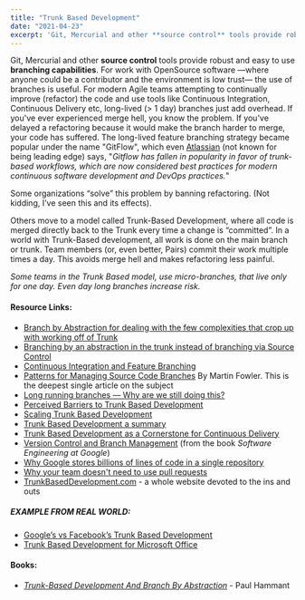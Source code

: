 ```yaml
---
title: "Trunk Based Development"
date: "2021-04-23"
excerpt: 'Git, Mercurial and other **source control** tools provide robust and easy to use'
---
```


Git, Mercurial and other **source control** tools provide robust and easy to use **branching capabilities**. For work with OpenSource software —where anyone could be a contributor and the environment is low trust— the use of branches is useful. For modern Agile teams attempting to continually improve (refactor) the code and use tools like Continuous Integration, Continuous Delivery etc, long-lived (> 1 day) branches just add overhead. If you've ever experienced merge hell, you know the problem. If you've delayed a refactoring because it would make the branch harder to merge, your code has suffered. The long-lived feature branching strategy became popular under the name "GitFlow", which even [Atlassian](https://www.atlassian.com/git/tutorials/comparing-workflows/gitflow-workflow) (not known for being leading edge) says, "_Gitflow has fallen in popularity in favor of trunk-based workflows, which are now considered best practices for modern continuous software development and DevOps practices._"

Some organizations “solve” this problem by banning refactoring. (Not kidding, I’ve seen this and its effects).

Others move to a model called Trunk-Based Development, where all code is merged directly back to the Trunk every time a change is “committed”. In a world with Trunk-Based development, all work is done on the main branch or trunk. Team members (or, even better, Pairs) commit their work multiple times a day. This avoids merge hell and makes refactoring less painful.

_Some teams in the Trunk Based model, use micro-branches, that live only for one day. Even day long branches increase risk._

#### Resource Links:

- [Branch by Abstraction for dealing with the few complexities that crop up with working off of Trunk](https://martinfowler.com/bliki/BranchByAbstraction.html)
- [Branching by an abstraction in the trunk instead of branching via Source Control](https://paulhammant.com/blog/branch_by_abstraction)
- [Continuous Integration and Feature Branching](https://www.davefarley.net/?p=247)
- [Patterns for Managing Source Code Branches](https://martinfowler.com/articles/branching-patterns.html) By Martin Fowler. This is the deepest single article on the subject
- [Long running branches — Why are we still doing this?](https://medium.com/design-and-tech-co/long-running-branches-why-are-we-still-doing-this-605e37611d03)
- [Perceived Barriers to Trunk Based Development](https://www.davefarley.net/?p=269)
- [Scaling Trunk Based Development](https://paulhammant.com/2013/04/09/scaling-trunk-based-development/)
- [Trunk Based Development a summary](https://paulhammant.com/2013/04/05/what-is-trunk-based-development/)
- [Trunk Based Development as a Cornerstone for Continuous Delivery](https://www.infoq.com/news/2018/04/trunk-based-development/)
- [Version Control and Branch Management](https://abseil.io/resources/swe-book/html/ch16.html) (from the book _Software Engineering at Google_)
- [Why Google stores billions of lines of code in a single repository](https://dl.acm.org/doi/10.1145/2854146)
- [Why your team doesn't need to use pull requests](https://infrastructure-as-code.com/book/2021/01/02/pull-requests.html)
- [TrunkBasedDevelopment.com](https://trunkbaseddevelopment.com/) - a whole website devoted to the ins and outs

##### EXAMPLE FROM REAL WORLD:

- [Google’s vs Facebook’s Trunk Based Development](https://paulhammant.com/2014/01/08/googles-vs-facebooks-trunk-based-development/)
- [Trunk Based Development for Microsoft Office](https://paulhammant.com/2014/04/03/microsofts-trunk-based-development/)

#### Books:

- [_Trunk-Based Development And Branch By Abstraction_](https://leanpub.com/trunk-based-development) - Paul Hammant
